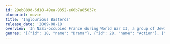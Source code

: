 ```yaml
---
id: 29eb889d-6d18-49ea-9352-e60b7a85037c
blueprint: movie
title: 'Inglourious Basterds'
release_date: '2009-08-18'
overview: 'In Nazi-occupied France during World War II, a group of Jewish-American soldiers known as "The Basterds" are chosen specifically to spread fear throughout the Third Reich by scalping and brutally killing Nazis. The Basterds, lead by Lt. Aldo Raine soon cross paths with a French-Jewish teenage girl who runs a movie theater in Paris which is targeted by the soldiers.'
genres: '[{"id": 18, "name": "Drama"}, {"id": 28, "name": "Action"}, {"id": 53, "name": "Thriller"}, {"id": 10752, "name": "War"}]'
---
```

